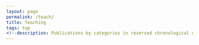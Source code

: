 ```yaml
---
layout: page
permalink: /teach/
title: Teaching
tags: top
<!--description: Publications by categories in reversed chronological order. -->
---
```


